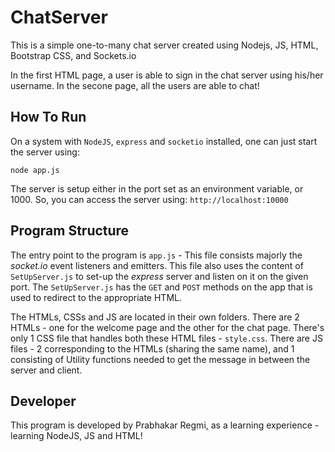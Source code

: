 # ChatServer
This is a simple one-to-many chat server created using Nodejs, JS, HTML, Bootstrap CSS, and Sockets.io

In the first HTML page, a user is able to sign in the chat server using his/her username.
In the secone page, all the users are able to chat!

## How To Run

On a system with `NodeJS`, `express` and `socketio` installed, one can just start the server using:

`` node app.js ``

The server is setup either in the port set as an environment variable, or 1000. So, you can access the server using:
`` http://localhost:10000 ``

## Program Structure

The entry point to the program is ``app.js`` - This file consists majorly the *socket.io* event listeners and emitters. This file also uses the content of ``SetUpServer.js`` to set-up the *express* server and listen on it on the given port. The ``SetUpServer.js`` has the `GET` and `POST` methods on the app that is used to redirect to the appropriate HTML.

The HTMLs, CSSs and JS are located in their own folders. There are 2 HTMLs - one for the welcome page and the other for the chat page. There's only 1 CSS file that handles both these HTML files - ``style.css``. There are JS files - 2 corresponding to the HTMLs (sharing the same name), and 1 consisting of Utility functions needed to get the message in between the server and client.

## Developer

This program is developed by Prabhakar Regmi, as a learning experience - learning NodeJS, JS and HTML!


